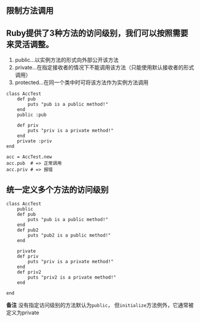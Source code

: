 ## 限制方法调用
## Ruby提供了3种方法的访问级别，我们可以按照需要来灵活调整。
1. public…以实例方法的形式向外部公开该方法
2. private…在指定接收者的情况下不能调用该方法（只能使用默认接收者的形式调用）
3. protected…在同一个类中时可将该方法作为实例方法调用

```
class AccTest
    def pub
        puts "pub is a public method!"
    end
    public :pub

    def priv
        puts "priv is a private method!"
    end
    private :priv
end

acc = AccTest.new
acc.pub  # => 正常调用
acc.priv # => 报错
```
## 统一定义多个方法的访问级别
```
class AccTest
    public
    def pub
        puts "pub is a public method!"
    end
    def pub2
        puts "pub2 is a public method!"
    end

    private
    def priv
        puts "priv is a private method!"
    end
    def priv2
        puts "priv2 is a private method!"
    end
 
end
```
**备注** 没有指定访问级别的方法默认为`public`， 但`initialize`方法例外，它通常被定义为private